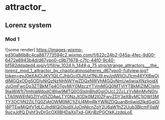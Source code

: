 # attractor_
## Lorenz system
### Mod 1

![some render] https://images-wixmp-ed30a86b8c4ca887773594c2.wixmp.com/f/622c24b2-045a-4fec-9d00-6472e8943b4d/d67ypo0-c9b71678-c7fc-44f0-9c40-bf582ddaded4.jpg/v1/fill/w_1024,h_1449,q_75,strp/strange_attractors___the_lorenz_mod_1_attractor_by_chaoticatmospheres_d67ypo0-fullview.jpg?token=eyJ0eXAiOiJKV1QiLCJhbGciOiJIUzI1NiJ9.eyJzdWIiOiJ1cm46YXBwOjdlMGQxODg5ODIyNjQzNzNhNWYwZDQxNWVhMGQyNmUwIiwiaXNzIjoidXJuOmFwcDo3ZTBkMTg4OTgyMjY0MzczYTVmMGQ0MTVlYTBkMjZlMCIsIm9iaiI6W1t7ImhlaWdodCI6Ijw9MTQ0OSIsInBhdGgiOiJcL2ZcLzYyMmMyNGIyLTA0NWEtNGZlYy05ZDAwLTY0NzJlODk0M2I0ZFwvZDY3eXBvMC1jOWI3MTY3OC1jN2ZjLTQ0ZjAtOWM0MC1iZjU4MmRkYWRlZDQuanBnIiwid2lkdGgiOiI8PTEwMjQifV1dLCJhdWQiOlsidXJuOnNlcnZpY2U6aW1hZ2Uub3BlcmF0aW9ucyJdfQ.Dyhf3vDrGcOXlIBHDaXsTxd-GKrjBzPGCtkKJzdqLoE
